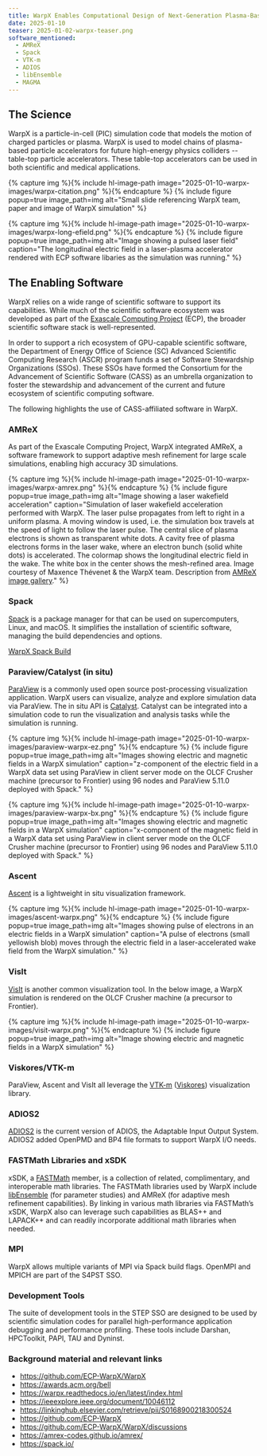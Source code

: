```yaml
---
title: WarpX Enables Computational Design of Next-Generation Plasma-Based Accelerators
date: 2025-01-10
teaser: 2025-01-02-warpx-teaser.png
software_mentioned:
  - AMReX
  - Spack
  - VTK-m
  - ADIOS
  - libEnsemble
  - MAGMA
---
```

## The Science

WarpX is a particle-in-cell (PIC) simulation code that models the motion of charged particles or plasma.  WarpX is used to model chains of plasma-based particle accelerators for future high-energy physics colliders -- table-top particle accelerators.  These table-top accelerators can be used in both scientific and medical applications.  

{% capture img %}{% include hl-image-path image="2025-01-10-warpx-images/warpx-citation.png" %}{% endcapture %}
{% include figure popup=true image_path=img alt="Small slide referencing WarpX team, paper and image of WarpX simulation" %}

{% capture img %}{% include hl-image-path image="2025-01-10-warpx-images/warpx-long-efield.png" %}{% endcapture %}
{% include figure popup=true image_path=img alt="Image showing a pulsed laser field" caption="The longitudinal electric field in a laser-plasma accelerator rendered with ECP software libaries as the simulation was running." %}


## The Enabling Software

WarpX relies on a wide range of scientific software to support its capabilities.  While much of the scientific software ecosystem was developed as part of the [Exascale Computing Project](https://www.exascaleproject.org/) (ECP), the broader scientific software stack is well-represented.  

In order to support a rich ecosystem of GPU-capable scientific software, the Department of Energy Office of Science (SC) Advanced Scientific Computing Research (ASCR) program funds a set of Software Stewardship Organizations (SSOs).  These SSOs have formed the Consortium for the Advancement of Scientific Software (CASS) as an umbrella organization to foster the stewardship and advancement of the current and future ecosystem of scientific computing software.  

The following highlights the use of CASS-affiliated software in WarpX.  

### AMReX

As part of the Exascale Computing Project, WarpX integrated AMReX, a software framework to support adaptive mesh refinement for large scale simulations, enabling high accuracy 3D simulations.  

{% capture img %}{% include hl-image-path image="2025-01-10-warpx-images/warpx-amrex.png" %}{% endcapture %}
{% include figure popup=true image_path=img alt="Image showing a laser wakefield acceleration" caption="Simulation of laser wakefield acceleration performed with WarpX. The laser pulse propagates from left to right in a uniform plasma. A moving window is used, i.e. the simulation box travels at the speed of light to follow the laser pulse. The central slice of plasma electrons is shown as transparent white dots. A cavity free of plasma electrons forms in the laser wake, where an electron bunch (solid white dots) is accelerated. The colormap shows the longitudinal electric field in the wake. The white box in the center shows the mesh-refined area.  Image courtesy of Maxence Thévenet & the WarpX team.  Description from [AMReX image gallery](https://amrex-codes.github.io/amrex/gallery.html)." %}


### Spack

[Spack](https://spack.io/) is a package manager for that can be used on supercomputers, Linux, and macOS. It simplifies the installation of scientific software, managing the build dependencies and options.  

[WarpX Spack Build](https://packages.spack.io/package.html?name=warpx)

### Paraview/Catalyst (in situ)

[ParaView](https://paraview.org/) is a commonly used open source post-processing visualization application. WarpX users can visualize, analyze and explore simulation data via ParaView.   The in situ API is [Catalyst](https://www.paraview.org/insitu/).  Catalyst can be integrated into a simulation code to run the visualization and analysis tasks while the simulation is running.

{% capture img %}{% include hl-image-path image="2025-01-10-warpx-images/paraview-warpx-ez.png" %}{% endcapture %}
{% include figure popup=true image_path=img alt="Images showing electric and magnetic fields in a WarpX simulation" caption="z-component of the electric field in a WarpX data set using ParaView in client server mode on the OLCF Crusher machine (precursor to Frontier) using 96 nodes and ParaView 5.11.0 deployed with Spack." %}

{% capture img %}{% include hl-image-path image="2025-01-10-warpx-images/paraview-warpx-bx.png" %}{% endcapture %}
{% include figure popup=true image_path=img alt="Images showing electric and magnetic fields in a WarpX simulation" caption="x-component of the magnetic field in a WarpX data set using ParaView in client server mode on the OLCF Crusher machine (precursor to Frontier) using 96 nodes and ParaView 5.11.0 deployed with Spack." %}

### Ascent

[Ascent](https://ascent.readthedocs.io/en/latest/) is a lightweight in situ visualization framework.

{% capture img %}{% include hl-image-path image="2025-01-10-warpx-images/ascent-warpx.png" %}{% endcapture %}
{% include figure popup=true image_path=img alt="Images showing pulse of electrons in an electric fields in a WarpX simulation" caption="A pulse of electrons (small yellowish blob) moves through the electric field in a laser-accelerated wake field from the WarpX simulation." %}

### VisIt

[VisIt](https://visit-dav.github.io/visit-website/index.html) is another common visualization tool.  In the below image, a WarpX simulation is rendered on the OLCF Crusher machine (a precursor to Frontier).  

{% capture img %}{% include hl-image-path image="2025-01-10-warpx-images/visit-warpx.png" %}{% endcapture %}
{% include figure popup=true image_path=img alt="Image showing electric and magnetic fields in a WarpX simulation" %}

### Viskores/VTK-m

ParaView, Ascent and VisIt all leverage the [VTK-m](https://m.vtk.org/) ([Viskores](https://github.com/Viskores/viskores)) visualization library.  

### ADIOS2

[ADIOS2](https://adios2.readthedocs.io/en/v2.10.2/) is the current version of ADIOS, the Adaptable Input Output System.  ADIOS2 added OpenPMD and BP4 file formats to support WarpX I/O needs.  

### FASTMath Libraries and xSDK

xSDK, a [FASTMath](https://scidac5-fastmath.lbl.gov/) member, is a collection of related, complimentary, and interoperable math libraries.  The FASTMath libraries used by WarpX include [libEnsemble](https://libensemble.readthedocs.io/en/main/) (for parameter studies) and AMReX (for adaptive mesh refinement capabilities).  By linking in various math libraries via FASTMath’s xSDK, WarpX also can leverage such capabilities as BLAS++ and LAPACK++ and can readily incorporate additional math libraries when needed.

### MPI

WarpX allows multiple variants of MPI via Spack build flags.  OpenMPI and MPICH are part of the S4PST SSO.  

### Development Tools

The suite of development tools in the STEP SSO are designed to be used by scientific simulation codes for parallel high-performance application debugging and performance profiling.  These tools include Darshan, HPCToolkit, PAPI, TAU and Dyninst.  

### Background material and relevant links

- <https://github.com/ECP-WarpX/WarpX>
- <https://awards.acm.org/bell>
- <https://warpx.readthedocs.io/en/latest/index.html>
- <https://ieeexplore.ieee.org/document/10046112>
- <https://linkinghub.elsevier.com/retrieve/pii/S0168900218300524>
- <https://github.com/ECP-WarpX>
- <https://github.com/ECP-WarpX/WarpX/discussions>
- <https://amrex-codes.github.io/amrex/>
- <https://spack.io/>
